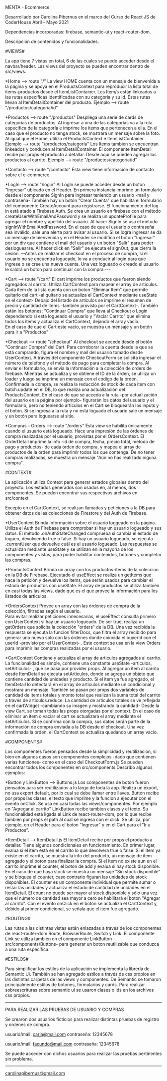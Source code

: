 MENTA - Ecommerce

Desarrollado por Carolina Pibernus
en el marco del Curso de React JS de CoderHouse
Abril - Mayo 2021

Dependencias incorporadas: firebase, semantic-ui y react-router-dom.

Descripción de contenidos y funcionalidades.

#VIEWS#

La app tiene 7 vistas en total, 6 de las cuales se puede acceder desde el navbar/header. 
Las views del proyecto se pueden encontrar dentro de src/views. 

*Home --> route "/"
La view HOME cuenta con un mensaje de bienvenida a la página y se apoya en el ProductsContext para reproducir la lista total de items-productos desde el ItemListContainer.
Los Item/s están linkeados a las rutas específicas identificadas con su categoria y su id. Éstas rutas llevan al ItemDetailContainer del producto. 
Ejemplo --> route "/productos/categoría/id"

*Productos --> route "/productos"
Despliega una serie de cards de categorías de productos. Al ingresar a una de las categorías va a la ruta especifica de la categoría e imprime los items que pertenecen a ella. En el caso que el producto no tenga stock, se mostrará un mensaje sobre la foto. Al igual que el Home, utiliza el ProductsContext e ItemListContainer. 
Ejemplo --> route "/productos/categoría"
Los Items tambien se encuentran linkeados y conducen al ItemDetailContainer. El componente ItemDetail recibe por props el producto a detallar. Desde aquí se pueden agregar los productos al carrito. 
Ejemplo --> route "/productos/categoría/id"

*Contacto --> route "/contacto"
Ésta view tiene información de contacto sobre el e-commerce.

*LogIn --> route "/login"
Al LogIn se puede acceder desde un boton "Ingresar" ubicado en el Header. 
En primera instancia imprime un formulario desde el componente SignIn para ingresar teniendo un usuario -mail y contraseña-
También hay un botón "Crear Cuenta" que habilita el formulario del componente CreateAccount para registrarse. 
El funcionamiento del log in está atado a Firebase Auth. Se crea un usuario en firebase con el método createUserWithEmailAndPassword y se realiza un updateProfile para agregar el nombre y apellido del usuario. 
Al hacer SignIn se usa el método signInWithEmailAndPassword. En el caso de que el usuario o contraseña sea inválido, sale una alerta para avisar al usuario. 
Si se logra ingresar se da un mensaje de bienvenida y en el Header se modifica el boton "Ingresar" por un div que contiene el mail del usuario y un boton "Salir" para poder desloguearse. Al hacer click en "Salir" se ejecuta el signOut, que cierra la sesión. 
--Antes de realizar el checkout en el proceso de compra, si el usuario no se encuentra logueado, lo va a conducir al login para que ingrese o se cree una nueva cuenta. 
Una vez logueado o creado el usuario le saldrá un boton para continuar con la compra.---

*Cart --> route "/cart"
El cart imprime los productos que fueron siendo agregados al carrito. 
Utiliza CartContext para mapear el array de articulos. Cada item de la lista cuenta con un boton "Eliminar Item" que permite quitarlo del cart -al quitarlo se actualiza el CartContext mediante useState en el context-
Debajo del listado de articulos se imprime el resumen de precio y cantidad de items -también provisto por el CartContext-. También están los botones: "Continuar Compra" que lleva al Checkout o Login dependiendo si está logueado el usuario y "Vaciar Carrito" que elimina todos los items y actualiza el CartContext, dejando el array vacío.  
En el caso de que el Cart este vacío, se muestra un mensaje y un botón para ir a "Productos"

*Checkout --> route "/checkout"
Al checkout se accede desde el botón "Continuar Compra" del Cart. 
Para corroborar la cuenta desde la que se está comprando, figura el nombre y mail del usuario tomado desde UserContext. A través del componente CheckoutForm se solicita ingresar el número de teléfono y el método de pago para completar la compra. 
Al enviar el formulario, se envía la información a la colección de orders de firebase. Mientras se actualiza y se obtiene el ID de la órden, se utiliza un loader y luego se imprime un mensaje con el código de la órden. Confirmada la compra, se realiza la reducción de stock de cada item con batch.update en el DB, lo que realiza una actualización del ProductsContext. 
En el caso de que se acceda a la ruta -por actualización del usuario en la página por ejemplo- figurarán los datos del usuario y el formulario, pero no teniendo artículos en el Cart se bloquearán los inputs y el botón. Si se ingresa a la ruta y no está loguado el usuario sale un mensaje y un botón para loguearse al sitio. 

*Compras - Orders --> route "/orders"
Ésta view se habilita únicamente cuando el usuario está logueado. 
Hace una impresión de las órdenes de compra realizadas por el usuario, provistas por el OrdersContext.
El OrderDetail imprime la info -id de compra, fecha, precio total, metodo de pago y productos- de cada órden de compra, y mapea el array de productos de la orden para imprimir todos los que contenga. 
De no tener compras realizadas, se muestra un mensaje "Aún no has realizado niguna compra".

#CONTEXT#

La aplicación utiliza Context para generar estados globales dentro del proyecto. 
Los estados generados son usados en, al menos, dos componentes. 
Se pueden encontrar sus respectivos archivos en src/context

Excepto en el CartContext, se realizan llamadas y peticiones a la DB para obtener datos de las colecciones de Firestore y del Auth de Firebase. 

*UserContext 
Brinda información sobre el usuario loggeado en la página. 
Utiliza el Auth de Firebase para comprobar si hay un usuario logueado y sus datos. 
El método .onAuthStateChanged comprueba si cambia el estado de logueo, devolviendo true o false. 
Si hay un usuario logueado, se ejecuta .currentUser que devuelve cuál es el usuario logueado. 
Las respuestas se actualizan mediante useState y se utilizan en la mayoría de los componentes y vistas, para poder habilitar contenidos, botones y completar las compras. 

*ProductsContext
Brinda un array con los productos-items de la coleccion en la DB de Firebase. 
Ejecutado el useEffect se realiza un getItems que hace la petición y devuelve los items, que serán usados para cambiar el estado de productos con useState. 
El array de productos se utiliza también en casi todas las views, dado que es el que provee la información para los listados de articulos.

*OrdersContext
Provee un array con las órdenes de compra de la colección, filtradas según el usuario.  
Para evitar realizar peticiones innecesarias, el useEffect consulta primero con UserContext si hay un usuario logueado. De ser true, realiza un getOrders que solicita la colección "orders" de la DB. Una vez recibida la respuesta se ejecuta la funcion filterDocs, que filtra el array recibido para generar uno nuevo solo con las órdenes donde coincida el buyerId con el userId -provisto por el UserContext- . 
Este context se usa en la view Orders para imprimir las compras realizadas por el usuario. 

*CartContext
Contiene y actualiza el array de articulos agregados al carrito. 
La funcionalidad es simple, contiene una constante useState -articulos, setArticulos- , que se pasa por provider props. 
Al agregar un item al carrito desde ItemDetail se ejecuta setArticulos, donde se agrega un objeto que contiene cantidad de unidades y producto. Si el item ya fue agregado, el ItemDetail lo detectará en el array de articulos mediante un condicional y mostrara un mensaje. 
También se pasan por props dos variables de cantidad de items totales y monto total que realizan la suma total del carrito a través de articulos.reduce.
La cantidad de articulos totales se ve reflejada en el cartWidget -cambiando su imagen y mostrando la cantidad-
Desde la view Cart, se toman todas las props otorgadas por el context. En el caso de eliminar un item o vaciar el cart se actualizará el array mediante el setArticulos. 
Si se confirma con la compra, sus datos serán parte de la información de compra enviada a la DB desde el checkout.
Una vez confirmada la orden, el CartContext se actualiza quedando un array vacío. 

#COMPONENTS#

Los componentes fueron pensados desde la simplicidad y reutilización, si bien en algunos casos son componentes complejos -dado que contienen varias funciones- como en el caso del CheckoutForm.js
Se pueden encontrar todos los componentes en src/components
Describo algunos ejemplos: 

*Button y LinkButton --> Buttons.js
Los componentes de boton fueron pensados para ser reutilizados a lo largo de toda la app. Realiza un export, no usa export default, por lo cual se debe llamar entre llaves. 
Button recibe por props las clases, el texto que imprime y la funcion a ejecutar con el evento onClick.
Se usa en casi todas las views/componentes. Por ejemplo en "Agregar al carrito"
LinkButton recibe tambien clases y el texto. Su funcionalidad está ligada al Link de react-router-dom, por lo que recibe también por props el path al cual se ingresa con el click. 
Se utiliza, por ejemplo, en el Header para el boton "Ingresar" y en el Cart para el "Ir a Productos".

*ItemDetail --> ItemDetail.js
El ItemDetail recibe por props el producto a detallar. 
Tiene algunos condicionales en funcionamiento. 
En primer lugar, evalua si el item está en el carrito lo que devolvera true o false. 
Si el item ya existe en el carrito, se muestra la info del producto, un mensaje de item agregado y el boton para finalizar la compra. 
Si el item no existe aun en el carrito imprime el counter, el boton de add y evalua si hay stock disponible.
En el caso de que haya stock se muestra un mensaje "Sin stock disponible" y se bloquea el counter, caso contrario figuran las unidades de stock disponibles. 
El counter es un componente individual que permite sumar o restar las unidades y actualiza el estado de cantidad de unidades en el ItemDetail. El count no puede ser mayor al stock disponible y sólo una vez que el número de cantidad sea mayor a cero se habilitará el boton "Agregar al carrito". 
Con el evento onClick en el botón se actualiza el CartContext y, debido al primer condicional, se señala que el item fue agregado. 


#ROUTING# 

Las rutas a las distintas vistas están enlazadas a través de los componentes de react-router-dom Route, BrowserRoute, Switch y Link. 
El componente Link se utiliza también en el componente LinkButton -src/components/Buttons- para generar un boton reutilizable que conduzca a una ruta específica.

#ESTILOS#

Para simplificar los estilos de la aplicación se implementa la librería de Semantic Ui. También se han agregado estilos a través de css propios en las distintas carpetas de las views y componentes. 
De Semantic se tomaron principalmente estilos de botones, formularios y cards. 
Para realizar sobreescrituras sobre semantic ui se usaron clases o ids en los archivos css propios. 

--------------------------------------------------------------------

PARA REALIZAR LAS PRUEBAS DE USUARIO Y COMPRAS 

Se crearon dos usuarios ficticios para realizar distintas pruebas de registro y ordenes de compra. 

usuario/mail: carla@mail.com
contraseña: 12345678

usuario/mail: facundo@mail.com
contraseña: 12345678

Se puede acceder con dichos usuarios para realizar las pruebas pertinentes sin problema. 

---------------------------------------------------------------------

carolinapibernus@gmail.com

